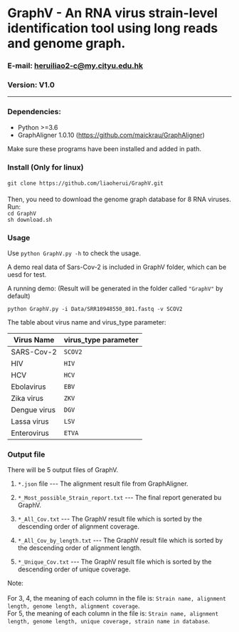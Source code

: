 # GraphV - An RNA virus strain-level identification tool using long reads and genome graph.

### E-mail: heruiliao2-c@my.cityu.edu.hk
### Version: V1.0
---------------------------------------------------------------------------
### Dependencies:
* Python >=3.6
* GraphAligner 1.0.10 (https://github.com/maickrau/GraphAligner)

Make sure these programs have been installed and added in path.

### Install (Only for linux)

####
`git clone https://github.com/liaoherui/GraphV.git`<BR/>
####
Then, you need to download the genome graph database for 8 RNA viruses. Run:<BR/>
`cd GraphV`<BR/>
`sh download.sh`<BR/>
### Usage

Use `python GraphV.py -h` to check the usage.

A demo real data of Sars-Cov-2 is included in GraphV folder, which can be uesd for test.

A running demo: (Result will be generated in the folder called `"GraphV"` by default)

`python GraphV.py -i Data/SRR10948550_801.fastq -v SCOV2`

The table about virus name and virus_type parameter:

| Virus Name | virus_type parameter |
|------|-------------|
| SARS-Cov-2  | `SCOV2`     |
| HIV  | `HIV`      |
| HCV  | `HCV`     |
| Ebolavirus  | `EBV`        |
| Zika virus  | `ZKV` |
| Dengue virus  | `DGV`        |
| Lassa virus  | `LSV`        |
| Enterovirus  | `ETVA`        |

### Output file

There will be 5 output files of GraphV.

1. `*.json` file --- The alignment result file from GraphAligner.

2. `*_Most_possible_Strain_report.txt` --- The final report generated bu GraphV.

3. `*_All_Cov.txt` --- The GraphV result file which is sorted by the descending order of alignment coverage.

4. `*_All_Cov_by_length.txt` --- The GraphV result file which is sorted by the descending order of alignment length.

5. `*_Unique_Cov.txt` --- The GraphV result file which is sorted by the descending order of unique coverage.

Note: <BR/><BR/>
For 3, 4, the meaning of each column in the file is: `Strain name, alignment length, genome length, alignment coverage`.<BR/>
For 5, the meaning of each column in the file is: `Strain name, alignment length, genome length, unique coverage, strain name in database`.

